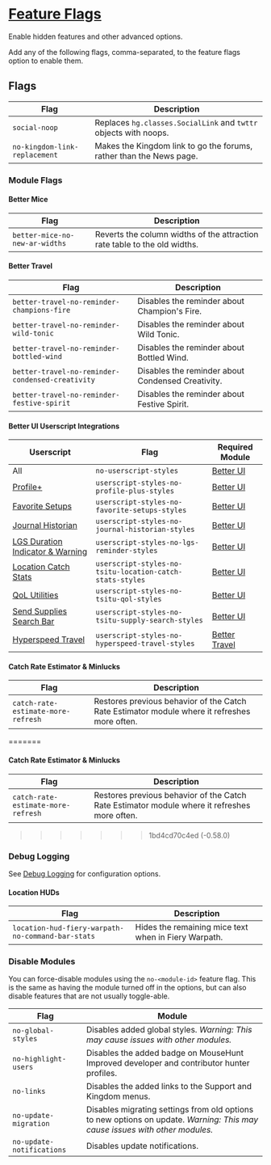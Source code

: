# [Feature Flags](https://www.mousehuntgame.com/preferences.php?tab=mousehunt-improved-settings#mousehunt-improved-settings-advanced-override-flags)

Enable hidden features and other advanced options.

Add any of the following flags, comma-separated, to the feature flags option to enable them.

## Flags

|Flag|Description|
|---|---|
|`social-noop`|Replaces `hg.classes.SocialLink` and `twttr` objects with noops.|
|`no-kingdom-link-replacement`|Makes the Kingdom link to go the forums, rather than the News page.|

### Module Flags

#### Better Mice

|Flag|Description|
|---|---|
|`better-mice-no-new-ar-widths`|Reverts the column widths of the attraction rate table to the old widths.|

#### Better Travel

|Flag|Description|
|---|---|
|`better-travel-no-reminder-champions-fire`|Disables the reminder about Champion's Fire.|
|`better-travel-no-reminder-wild-tonic`|Disables the reminder about Wild Tonic.|
|`better-travel-no-reminder-bottled-wind`|Disables the reminder about Bottled Wind.|
|`better-travel-no-reminder-condensed-creativity`|Disables the reminder about Condensed Creativity.|
|`better-travel-no-reminder-festive-spirit`|Disables the reminder about Festive Spirit.|

#### Better UI Userscript Integrations

|Userscript|Flag|Required Module|
|---|---|--|
|All|`no-userscript-styles`|[Better UI](./better-ui.md)|
|[Profile+](https://greasyfork.org/en/scripts/381389-mh-profile)|`userscript-styles-no-profile-plus-styles`|[Better UI](./better-ui.md)|
|[Favorite Setups](https://greasyfork.org/en/scripts/443164-mousehunt-favorite-setups)|`userscript-styles-no-favorite-setups-styles`|[Better UI](./better-ui.md)|
|[Journal Historian](https://greasyfork.org/en/scripts/454968-mousehunt-journal-historian)|`userscript-styles-no-journal-historian-styles`|[Better UI](./better-ui.md)|
|[LGS Duration Indicator & Warning](https://greasyfork.org/en/scripts/410966-mousehunt-lucky-golden-shield-duration-indicator-warning)|`userscript-styles-no-lgs-reminder-styles`|[Better UI](./better-ui.md)|
|[Location Catch Stats](https://greasyfork.org/en/scripts/381438-mousehunt-location-catch-stats)|`userscript-styles-no-tsitu-location-catch-stats-styles`|[Better UI](./better-ui.md)|
|[QoL Utilities](https://greasyfork.org/en/scripts/405334-mousehunt-qol-utilities)|`userscript-styles-no-tsitu-qol-styles`|[Better UI](./better-ui.md)|
|[Send Supplies Search Bar](https://greasyfork.org/en/scripts/396714-mousehunt-send-supplies-search-bar)|`userscript-styles-no-tsitu-supply-search-styles`|[Better UI](./better-ui.md)|
|[Hyperspeed Travel](https://greasyfork.org/en/scripts/448542-mousehunt-hyperspeed-travel)|`userscript-styles-no-hyperspeed-travel-styles`|[Better Travel](./better-travel.md)|

#### Catch Rate Estimator & Minlucks

|Flag|Description|
|---|---|
|`catch-rate-estimate-more-refresh`|Restores previous behavior of the Catch Rate Estimator module where it refreshes more often.|

=======
#### Catch Rate Estimator & Minlucks

|Flag|Description|
|---|---|
|`catch-rate-estimate-more-refresh`|Restores previous behavior of the Catch Rate Estimator module where it refreshes more often.|

>>>>>>> 1bd4cd70c4ed (-0.58.0)
### Debug Logging

See [Debug Logging](./debug-logging.md) for configuration options.

#### Location HUDs

|Flag|Description|
|---|---|
|`location-hud-fiery-warpath-no-command-bar-stats`|Hides the remaining mice text when in Fiery Warpath.|

### Disable Modules

You can force-disable modules using the `no-<module-id>` feature flag. This is the same as having the module turned off in the options, but can also disable features that are not usually toggle-able.

|Flag|Module|
|---|---|
|`no-global-styles`|Disables added global styles. _Warning: This may cause issues with other modules._|
|`no-highlight-users`|Disables the added badge on MouseHunt Improved developer and contributor hunter profiles.|
|`no-links`|Disables the added links to the Support and Kingdom menus.|
|`no-update-migration`|Disables migrating settings from old options to new options on update. _Warning: This may cause issues with other modules._|
|`no-update-notifications`|Disables update notifications.|
